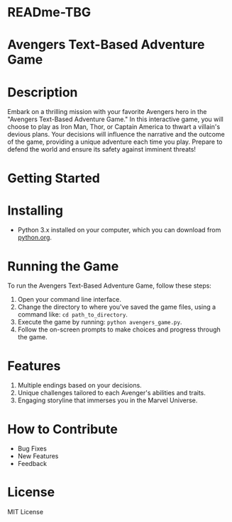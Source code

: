 # READme-TBG

# Avengers Text-Based Adventure Game

# Description

Embark on a thrilling mission with your favorite Avengers hero in the "Avengers Text-Based Adventure Game." In this interactive game, you will choose to play as Iron Man, Thor, or Captain America  to thwart a villain's devious plans. Your decisions will influence the narrative and the outcome of the game, providing a unique adventure each time you play. Prepare to defend the world and ensure its safety against imminent threats!

# Getting Started

# Installing 
- Python 3.x installed on your computer, which you can download from [python.org](https://www.python.org/downloads/).

# Running the Game

To run the Avengers Text-Based Adventure Game, follow these steps:
1. Open your command line interface.
2. Change the directory to where you've saved the game files, using a command like: `cd path_to_directory`.
3. Execute the game by running: `python avengers_game.py`.
4. Follow the on-screen prompts to make choices and progress through the game.

# Features
1. Multiple endings based on your decisions.
2. Unique challenges tailored to each Avenger's abilities and traits.
3. Engaging storyline that immerses you in the Marvel Universe.

# How to Contribute

-   Bug Fixes 
-   New Features
-   Feedback

# License
 MIT License 
